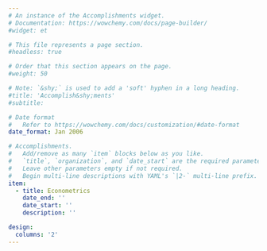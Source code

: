 ```yaml
---
# An instance of the Accomplishments widget.
# Documentation: https://wowchemy.com/docs/page-builder/
#widget: et

# This file represents a page section.
#headless: true

# Order that this section appears on the page.
#weight: 50

# Note: `&shy;` is used to add a 'soft' hyphen in a long heading.
#title: 'Accomplish&shy;ments'
#subtitle:

# Date format
#   Refer to https://wowchemy.com/docs/customization/#date-format
date_format: Jan 2006

# Accomplishments.
#   Add/remove as many `item` blocks below as you like.
#   `title`, `organization`, and `date_start` are the required parameters.
#   Leave other parameters empty if not required.
#   Begin multi-line descriptions with YAML's `|2-` multi-line prefix.
item:
  - title: Econometrics 
    date_end: ''
    date_start: ''
    description: ''

design:
  columns: '2'
---
```

